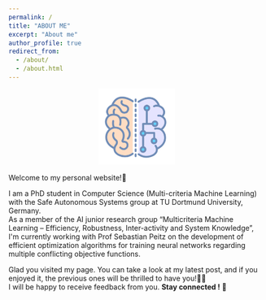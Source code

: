 ```yaml
---
permalink: /
title: "ABOUT ME"
excerpt: "About me"
author_profile: true
redirect_from: 
  - /about/
  - /about.html
---
```


<p align="center">
  <img src="/images/ai_neuron.png" alt="QR code" width="150">
</p>

Welcome to my personal website!🤗

I am a PhD student in Computer Science (Multi-criteria Machine Learning) with the Safe Autonomous Systems group at TU Dortmund University, Germany.<br />
As a member of the AI junior research group “Multicriteria Machine Learning – Efficiency, Robustness, Inter-activity and System Knowledge”, I'm currently working with Prof Sebastian Peitz on the development of efficient optimization algorithms for training neural networks regarding multiple conflicting objective functions.<br />

Glad you visited my page. You can take a look at my latest post, and if you enjoyed it, the previous ones will be thrilled to have you!🤗👐 <br />
I will be happy to receive feedback from you. **Stay connected !** 💪
